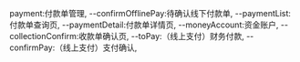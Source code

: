 payment:付款单管理,
  --confirmOfflinePay:待确认线下付款单,
  --paymentList:付款单查询页,
  --paymentDetail:付款单详情页,
  --moneyAccount:资金账户,
  --collectionConfirm:收款单确认页,
  --toPay:（线上支付）财务付款,
  --confirmPay:（线上支付）支付确认,
